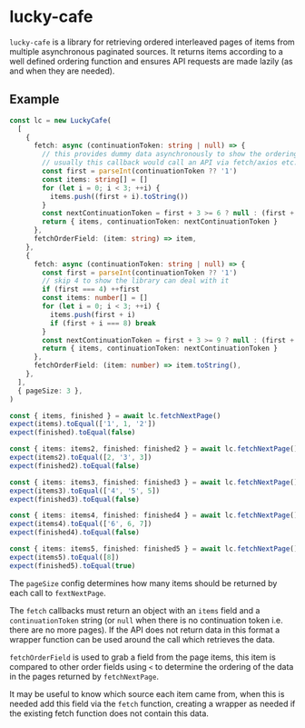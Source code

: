 # lucky-cafe

`lucky-cafe` is a library for retrieving ordered interleaved pages of items from multiple asynchronous paginated sources.
It returns items according to a well defined ordering function and ensures API requests are made lazily (as and when they are needed).

## Example

```typescript
const lc = new LuckyCafe(
  [
    {
      fetch: async (continuationToken: string | null) => {
        // this provides dummy data asynchronously to show the ordering works
        // usually this callback would call an API via fetch/axios etc.
        const first = parseInt(continuationToken ?? '1')
        const items: string[] = []
        for (let i = 0; i < 3; ++i) {
          items.push((first + i).toString())
        }
        const nextContinuationToken = first + 3 >= 6 ? null : (first + 3).toString()
        return { items, continuationToken: nextContinuationToken }
      },
      fetchOrderField: (item: string) => item,
    },
    {
      fetch: async (continuationToken: string | null) => {
        const first = parseInt(continuationToken ?? '1')
        // skip 4 to show the library can deal with it
        if (first === 4) ++first
        const items: number[] = []
        for (let i = 0; i < 3; ++i) {
          items.push(first + i)
          if (first + i === 8) break
        }
        const nextContinuationToken = first + 3 >= 9 ? null : (first + 3).toString()
        return { items, continuationToken: nextContinuationToken }
      },
      fetchOrderField: (item: number) => item.toString(),
    },
  ],
  { pageSize: 3 },
)

const { items, finished } = await lc.fetchNextPage()
expect(items).toEqual(['1', 1, '2'])
expect(finished).toEqual(false)

const { items: items2, finished: finished2 } = await lc.fetchNextPage()
expect(items2).toEqual([2, '3', 3])
expect(finished2).toEqual(false)

const { items: items3, finished: finished3 } = await lc.fetchNextPage()
expect(items3).toEqual(['4', '5', 5])
expect(finished3).toEqual(false)

const { items: items4, finished: finished4 } = await lc.fetchNextPage()
expect(items4).toEqual(['6', 6, 7])
expect(finished4).toEqual(false)

const { items: items5, finished: finished5 } = await lc.fetchNextPage()
expect(items5).toEqual([8])
expect(finished5).toEqual(true)
```

The `pageSize` config determines how many items should be returned by each call to `fextNextPage`.

The `fetch` callbacks must return an object with an `items` field and a `continuationToken` string (or `null` when there is no continuation token i.e. there are no more pages).
If the API does not return data in this format a wrapper function can be used around the call which retrieves the data.

`fetchOrderField` is used to grab a field from the page items, this item is compared to other order fields using `<` to determine the ordering of the data in the pages returned by `fetchNextPage`.

It may be useful to know which source each item came from, when this is needed add this field via the `fetch` function, creating a wrapper as needed if the existing fetch function does not contain this data.
